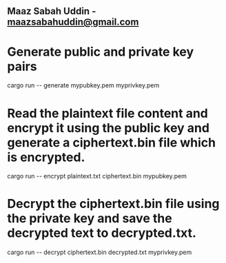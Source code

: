 ## Maaz Sabah Uddin - maazsabahuddin@gmail.com

# Generate public and private key pairs
cargo run -- generate mypubkey.pem myprivkey.pem

# Read the plaintext file content and encrypt it using the public key and generate a ciphertext.bin file which is encrypted.
cargo run -- encrypt plaintext.txt ciphertext.bin mypubkey.pem

# Decrypt the ciphertext.bin file using the private key and save the decrypted text to decrypted.txt.
cargo run -- decrypt ciphertext.bin decrypted.txt myprivkey.pem

